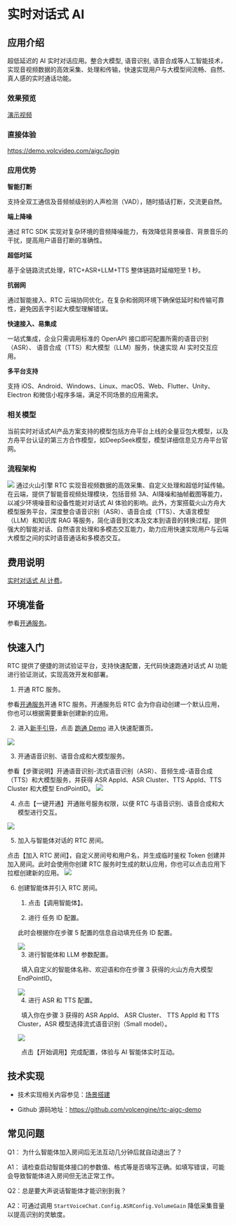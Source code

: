 # 实时对话式 AI

## 应用介绍

超低延迟的 AI 实时对话应用。整合大模型, 语音识别, 语音合成等人工智能技术，实现音视频数据的高效采集、处理和传输，快速实现用户与大模型间流畅、自然、真人感的实时通话功能。

### 效果预览

[演示视频](https://portal.volccdn.com/obj/volcfe/cloud-universal-doc/upload_5a2661e94d2474b95a54475798558b66.mp4)

### 直接体验

https://demo.volcvideo.com/aigc/login

### 应用优势

**智能打断**

支持全双工通信及音频帧级别的人声检测（VAD），随时插话打断，交流更自然。

**端上降噪**

通过 RTC SDK 实现对复杂环境的音频降噪能力，有效降低背景噪音、背景音乐的干扰，提高用户语音打断的准确性。

**超低时延**

基于全链路流式处理，RTC+ASR+LLM+TTS 整体链路时延缩短至 1 秒。

**抗弱网**

通过智能接入、RTC 云端协同优化，在复杂和弱网环境下确保低延时和传输可靠性，避免因丢字引起大模型理解错误。

**快速接入、易集成**

一站式集成，企业只需调用标准的 OpenAPI 接口即可配置所需的语音识别（ASR）、 语音合成（TTS）和大模型（LLM）服务，快速实现 AI 实时交互应用。

**多平台支持**

支持 iOS、Android、Windows、Linux、macOS、Web、Flutter、Unity、Electron 和微信小程序多端，满足不同场景的应用需求。


### 相关模型

当前实时对话式AI产品方案支持的模型包括方舟平台上线的全量豆包大模型，以及方舟平台认证的第三方合作模型，如DeepSeek模型，模型详细信息见方舟平台官网。

### 流程架构

![](./assets/0.jpg)
通过火山引擎 RTC 实现音视频数据的高效采集、自定义处理和超低时延传输。在云端，提供了智能音视频处理模块，包括音频 3A、AI降噪和抽帧截图等能力，以减少环境噪音和设备性能对对话式 AI 体验的影响。此外，方案搭载火山方舟大模型服务平台，深度整合语音识别（ASR）、语音合成（TTS）、大语言模型（LLM）和知识库 RAG 等服务，简化语音到文本及文本到语音的转换过程，提供强大的智能对话、自然语言处理和多模态交互能力，助力应用快速实现用户与云端大模型之间的实时语音通话和多模态交互。

## 费用说明

[实时对话式 AI 计费](https://www.volcengine.com/docs/6348/1392584)。

## 环境准备

参看[开通服务](https://www.volcengine.com/docs/6348/1315561)。

## 快速入门

RTC 提供了便捷的测试验证平台，支持快速配置，无代码快速跑通对话式 AI 功能进行验证测试，实现高效开发和部署。

1. 开通 RTC 服务。
	

参看[开通服务](https://www.volcengine.com/docs/6348/69865)开通 RTC 服务。开通服务后 RTC 会为你自动创建一个默认应用，你也可以根据需要重新创建新的应用。

2. 进入[新手引导](https://console.volcengine.com/rtc/guide?)，点击 [跑通 Demo](https://console.volcengine.com/rtc/guide?) 进入快速配置页。
	

<img src="./assets/1.png" style="max-width: 50%; height: auto;">

3. 开通语音识别、语音合成和大模型服务。
	

参看【步骤说明】开通语音识别-流式语音识别（ASR）、音频生成-语音合成（TTS）和大模型服务，并获得 ASR AppId、ASR Cluster、TTS AppId、TTS Cluster 和大模型 EndPointID。
<img src="./assets/2.png" style="max-width: 70%; height: auto;">

4. 点击【一键开通】开通账号服务权限，以便 RTC 与语音识别、语音合成和大模型进行交互。
	
<img src="./assets/3.png" style="max-width: 70%; height: auto;">

5. 加入与智能体对话的 RTC 房间。
	

点击【加入 RTC 房间】，自定义房间号和用户名，并生成临时鉴权 Token 创建并加入房间。此时会使用你创建 RTC 服务时生成的默认应用，你也可以点击应用下拉框创建新的应用。
<img src="https://portal.volccdn.com/obj/volcfe/cloud-universal-doc/upload_0b2b708f33e3e431c92fc0ca5e84f178.png" style="max-width: 70%; height: auto;">

6. 创建智能体并引入 RTC 房间。
	1. 点击【调用智能体】。
		
	2. 进行 任务 ID 配置。

	此时会根据你在步骤 5 配置的信息自动填充任务 ID 配置。

	<img src="./assets/5.png" style="max-width: 50%; height: auto;">

	3. 进行智能体和 LLM 参数配置。

	  填入自定义的智能体名称、欢迎语和你在步骤 3 获得的火山方舟大模型 EndPointID。

	<img src="./assets/6.png" style="max-width: 50%; height: auto;">

	4. 进行 ASR 和 TTS 配置。

	  填入你在步骤 3 获得的 ASR AppId、 ASR Cluster、 TTS AppId 和 TTS Cluster，ASR 模型选择流式语音识别（Small model）。

	<img src="./assets/7.png" style="max-width: 50%; height: auto;">

	  点击【开始调用】完成配置，体验与 AI 智能体实时互动。


## 技术实现

- 技术实现相关内容参见：[场景搭建](https://www.volcengine.com/docs/6348/1310560)

- Github 源码地址：https://github.com/volcengine/rtc-aigc-demo

## 常见问题

Q1： 为什么智能体加入房间后无法互动几分钟后就自动退出了？

A1： 请检查启动智能体接口的参数值、格式等是否填写正确。如填写错误，可能会导致智能体进入房间但无法正常工作。

Q2：总是要大声说话智能体才能识别到我？

A2：可通过调用 `StartVoiceChat.Config.ASRConfig.VolumeGain` 降低采集音量以提高识别的灵敏度。